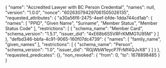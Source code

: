 {
  "name": "Accredited Lawyer with BC Person Credential",
  "names": null,
  "version": "1.0.0",
  "nonce": "602630794297061505026135",
  "requested_attributes": {
    "a30a56f6-2475-4eef-bfde-1dda744cd1ab": {
      "names": [
        "PPID",
        "Given Name",
        "Surname",
        "Member Status",
        "Member Status Code"
      ],
      "restrictions": [
        {
          "schema_name": "Member Card",
          "schema_version": "1.5.1",
          "issuer_did": "4xE68b6S5VRFrKMMG1U95M"
        }
      ]
    },
    "defbd346-bbfa-4c91-9065-160f07dc4739": {
      "names": [
        "family_name",
        "given_names"
      ],
      "restrictions": [
        {
          "schema_name": "Person",
          "schema_version": "1.0",
          "issuer_did": "RGjWbW1eycP7FrMf4QJvX8"
        }
      ]
    }
  },
  "requested_predicates": {},
  "non_revoked": {
    "from": 0,
    "to": 1678898485
  }
}
